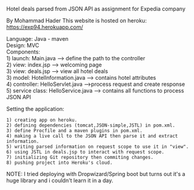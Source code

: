 Hotel deals parsed from JSON API as assignment for Expedia company

By Mohammad Hader
This website is hosted on heroku: https://exp94.herokuapp.com/

Language: Java - maven<br />
Design:  MVC <br />
Components: <br />
	1) launch: Main.java --> define the path to the controller <br />
	2) view: index.jsp --> welcoming page<br />
	3) view: deals.jsp --> view all hotel deals<br />
	3) model: HotelInformation.java --> contains hotel attributes<br />
	4) controller: HelloServlet.java -->process request and create response<br />
	5) service class: HelloService.java --> contains all functions to process JSON API<br />

Setting the application:

	1) creating app on heroku.
	2) defining dependencies (tomcat,JSON-simple,JSTL) in pom.xml.
	3) define Procfile and a maven plugins in pom.xml.
	4) making a live call to the JSON API then parse it and extract information.
	5) writing parsed information on request scope to use it in "view".
	6) using JSTL in deals.jsp to interact with request scope.
	7) initializing Git repository then commiting changes.
	8) pushing project into Heroku's cloud.
	
NOTE: I tried deploying with Dropwizard/Spring boot but turns out it's a huge library and i couldn't learn it in a day.
